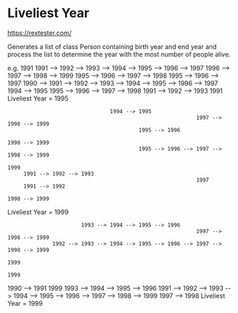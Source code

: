 # Liveliest Year

https://rextester.com/

Generates a list of class Person containing birth year and end year and process the list to determine the year with the most number of people alive.

e.g.
         1991
         1991 --> 1992 --> 1993 --> 1994 --> 1995 --> 1996 --> 1997
                                                      1996 --> 1997 --> 1998 --> 1999
                                             1995 --> 1996 --> 1997 --> 1998
                                             1995 --> 1996 --> 1997
1990 --> 1991 --> 1992 --> 1993 --> 1994 --> 1995 --> 1996 --> 1997
                                    1994 --> 1995
                                             1995 --> 1996 --> 1997 --> 1998
         1991 --> 1992 --> 1993
         1991
Liveliest Year = 1995

                                    1994 --> 1995
                                                               1997 --> 1998 --> 1999
                                             1995 --> 1996
                                                                        1998 --> 1999
                                             1995 --> 1996 --> 1997 --> 1998 --> 1999
                                                                                 1999
         1991 --> 1992 --> 1993
                                                               1997
         1991 --> 1992
                                                                        1998 --> 1999
Liveliest Year = 1999

                           1993 --> 1994 --> 1995 --> 1996
                                                               1997 --> 1998 --> 1999
                  1992 --> 1993 --> 1994 --> 1995 --> 1996 --> 1997 --> 1998 --> 1999
                                                                                 1999
                                                                                 1999
1990 --> 1991
                                                                                 1999
                           1993 --> 1994 --> 1995 --> 1996
         1991 --> 1992 --> 1993 --> 1994 --> 1995 --> 1996 --> 1997 --> 1998 --> 1999
                                                               1997 --> 1998
Liveliest Year = 1999
